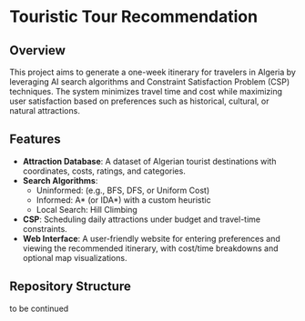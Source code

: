 # Touristic Tour Recommendation

## Overview
This project aims to generate a one-week itinerary for travelers in Algeria by leveraging AI search algorithms and Constraint Satisfaction Problem (CSP) techniques. The system minimizes travel time and cost while maximizing user satisfaction based on preferences such as historical, cultural, or natural attractions.

## Features
- **Attraction Database**: A dataset of Algerian tourist destinations with coordinates, costs, ratings, and categories.
- **Search Algorithms**:
  - Uninformed: (e.g., BFS, DFS, or Uniform Cost)
  - Informed: A* (or IDA*) with a custom heuristic
  - Local Search: Hill Climbing
- **CSP**: Scheduling daily attractions under budget and travel-time constraints.
- **Web Interface**: A user-friendly website for entering preferences and viewing the recommended itinerary, with cost/time breakdowns and optional map visualizations.

## Repository Structure

to be continued
